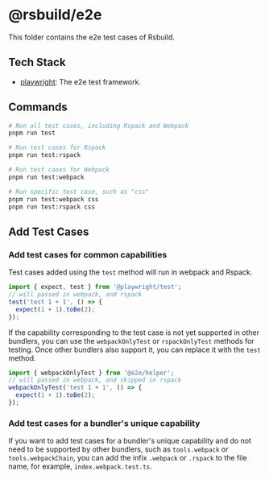 # @rsbuild/e2e

This folder contains the e2e test cases of Rsbuild.

## Tech Stack

- [playwright](https://github.com/microsoft/playwright): The e2e test framework.

## Commands

```bash
# Run all test cases, including Rspack and Webpack
pnpm run test

# Run test cases for Rspack
pnpm run test:rspack

# Run test cases for Webpack
pnpm run test:webpack

# Run specific test case, such as "css"
pnpm run test:webpack css
pnpm run test:rspack css
```

## Add Test Cases

### Add test cases for common capabilities

Test cases added using the `test` method will run in webpack and Rspack.

```ts
import { expect, test } from '@playwright/test';
// will passed in webpack, and rspack
test('test 1 + 1', () => {
  expect(1 + 1).toBe(2);
});
```

If the capability corresponding to the test case is not yet supported in other bundlers,
you can use the `webpackOnlyTest` or `rspackOnlyTest` methods for testing. Once other bundlers also support it, you can replace it with the `test` method.

```ts
import { webpackOnlyTest } from '@e2e/helper';
// will passed in webpack, and skipped in rspack
webpackOnlyTest('test 1 + 1', () => {
  expect(1 + 1).toBe(2);
});
```

### Add test cases for a bundler's unique capability

If you want to add test cases for a bundler's unique capability and do not need to be supported by other bundlers, such as `tools.webpack` or `tools.webpackChain`, you can add the infix `.webpack` or `.rspack` to the file name, for example, `index.webpack.test.ts`.
